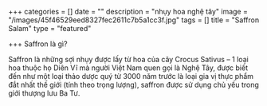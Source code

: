 +++
categories = []
date = ""
description = "nhụy hoa nghệ tây"
image = "/images/45f46529eed8327fec2611c7b5a1cc3f.jpg"
tags = []
title = "Saffron Salam"
type = "featured"

+++
Saffron là gì?

Saffron là những sợi nhụy được lấy từ hoa của cây Crocus Sativus – 1 loại hoa thuộc họ Diên Vĩ mà người Việt Nam quen gọi là Nghệ Tây, được biết đến như một loại thảo dược quý từ 3000 năm trước là loại gia vị thực phẩm đắt nhất thế giới (tính theo trọng lượng), saffron được sử dụng chủ yếu trong giới thượng lưu Ba Tư.